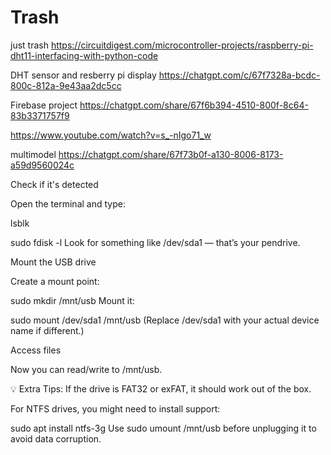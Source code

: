 # Trash
just trash
https://circuitdigest.com/microcontroller-projects/raspberry-pi-dht11-interfacing-with-python-code

DHT sensor and resberry pi display
https://chatgpt.com/c/67f7328a-bcdc-800c-812a-9e43aa2dc5cc

Firebase project
https://chatgpt.com/share/67f6b394-4510-800f-8c64-83b3371757f9

https://www.youtube.com/watch?v=s_-nIgo71_w

multimodel
https://chatgpt.com/share/67f73b0f-a130-8006-8173-a59d9560024c


Check if it's detected

Open the terminal and type:


lsblk



sudo fdisk -l
Look for something like /dev/sda1 — that’s your pendrive.

Mount the USB drive

Create a mount point:

sudo mkdir /mnt/usb
Mount it:

sudo mount /dev/sda1 /mnt/usb
(Replace /dev/sda1 with your actual device name if different.)

Access files

Now you can read/write to /mnt/usb.

💡 Extra Tips:
If the drive is FAT32 or exFAT, it should work out of the box.

For NTFS drives, you might need to install support:


sudo apt install ntfs-3g
Use sudo umount /mnt/usb before unplugging it to avoid data corruption.

